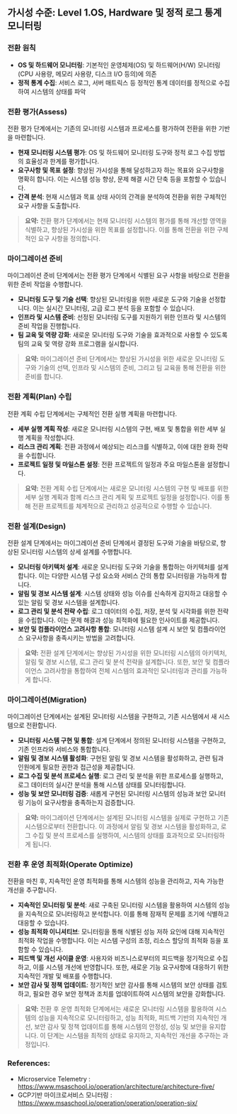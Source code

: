## 가시성 수준: Level 1.OS, Hardware 및 정적 로그 통계 모니터링

### 전환 원칙
- **OS 및 하드웨어 모니터링**: 기본적인 운영체제(OS) 및 하드웨어(H/W) 모니터링(CPU 사용량, 메모리 사용량, 디스크 I/O 등의)에 의존 
- **정적 통계 수집**: 서비스 로그, 서버 매트릭스 등 정적인 통계 데이터를 정적으로 수집하여 시스템의 상태를 파악 

### 전환 평가(Assess)
전환 평가 단계에서는 기존의 모니터링 시스템과 프로세스를 평가하여 전환을 위한 기반을 마련합니다.
- **현재 모니터링 시스템 평가**: OS 및 하드웨어 모니터링 도구와 정적 로그 수집 방법의 효율성과 한계를 평가합니다.
- **요구사항 및 목표 설정**: 향상된 가시성을 통해 달성하고자 하는 목표와 요구사항을 명확히 합니다. 이는 시스템 성능 향상, 문제 해결 시간 단축 등을 포함할 수 있습니다.
- **간격 분석**: 현재 시스템과 목표 상태 사이의 간격을 분석하여 전환을 위한 구체적인 요구 사항을 도출합니다.

> **요약:** 전환 평가 단계에서는 현재 모니터링 시스템의 평가를 통해 개선할 영역을 식별하고, 향상된 가시성을 위한 목표를 설정합니다. 이를 통해 전환을 위한 구체적인 요구 사항을 정의합니다.

### 마이그레이션 준비
마이그레이션 준비 단계에서는 전환 평가 단계에서 식별된 요구 사항을 바탕으로 전환을 위한 준비 작업을 수행합니다.
- **모니터링 도구 및 기술 선택**: 향상된 모니터링을 위한 새로운 도구와 기술을 선정합니다. 이는 실시간 모니터링, 고급 로그 분석 등을 포함할 수 있습니다.
- **인프라 및 시스템 준비**: 선정된 모니터링 도구를 지원하기 위한 인프라 및 시스템의 준비 작업을 진행합니다.
- **팀 교육 및 역량 강화**: 새로운 모니터링 도구와 기술을 효과적으로 사용할 수 있도록 팀의 교육 및 역량 강화 프로그램을 실시합니다.

> **요약:** 마이그레이션 준비 단계에서는 향상된 가시성을 위한 새로운 모니터링 도구와 기술의 선택, 인프라 및 시스템의 준비, 그리고 팀 교육을 통해 전환을 위한 준비를 합니다.

### 전환 계획(Plan) 수립
전환 계획 수립 단계에서는 구체적인 전환 실행 계획을 마련합니다.
- **세부 실행 계획 작성**: 새로운 모니터링 시스템의 구현, 배포 및 통합을 위한 세부 실행 계획을 작성합니다.
- **리스크 관리 계획**: 전환 과정에서 예상되는 리스크를 식별하고, 이에 대한 완화 전략을 수립합니다.
- **프로젝트 일정 및 마일스톤 설정**: 전환 프로젝트의 일정과 주요 마일스톤을 설정합니다.

> **요약:** 전환 계획 수립 단계에서는 새로운 모니터링 시스템의 구현 및 배포를 위한 세부 실행 계획과 함께 리스크 관리 계획 및 프로젝트 일정을 설정합니다. 이를 통해 전환 프로젝트를 체계적으로 관리하고 성공적으로 수행할 수 있습니다.

### 전환 설계(Design)
전환 설계 단계에서는 마이그레이션 준비 단계에서 결정된 도구와 기술을 바탕으로, 향상된 모니터링 시스템의 상세 설계를 수행합니다.
- **모니터링 아키텍처 설계**: 새로운 모니터링 도구와 기술을 통합하는 아키텍처를 설계합니다. 이는 다양한 시스템 구성 요소와 서비스 간의 통합 모니터링을 가능하게 합니다.
- **알림 및 경보 시스템 설계**: 시스템 상태와 성능 이슈를 신속하게 감지하고 대응할 수 있는 알림 및 경보 시스템을 설계합니다.
- **로그 관리 및 분석 전략 수립**: 로그 데이터의 수집, 저장, 분석 및 시각화를 위한 전략을 수립합니다. 이는 문제 해결과 성능 최적화에 필요한 인사이트를 제공합니다.
- **보안 및 컴플라이언스 고려사항 통합**: 모니터링 시스템 설계 시 보안 및 컴플라이언스 요구사항을 충족시키는 방법을 고려합니다.

> **요약:** 전환 설계 단계에서는 향상된 가시성을 위한 모니터링 시스템의 아키텍처, 알림 및 경보 시스템, 로그 관리 및 분석 전략을 설계합니다. 또한, 보안 및 컴플라이언스 고려사항을 통합하여 전체 시스템의 효과적인 모니터링과 관리를 가능하게 합니다.

### 마이그레이션(Migration)
마이그레이션 단계에서는 설계된 모니터링 시스템을 구현하고, 기존 시스템에서 새 시스템으로 전환합니다.
- **모니터링 시스템 구현 및 통합**: 설계 단계에서 정의된 모니터링 시스템을 구현하고, 기존 인프라와 서비스와 통합합니다.
- **알림 및 경보 시스템 활성화**: 구현된 알림 및 경보 시스템을 활성화하고, 관련 팀과 인원에게 필요한 권한과 접근성을 제공합니다.
- **로그 수집 및 분석 프로세스 실행**: 로그 관리 및 분석을 위한 프로세스를 실행하고, 로그 데이터의 실시간 분석을 통해 시스템 상태를 모니터링합니다.
- **성능 및 보안 모니터링 검증**: 새롭게 구현된 모니터링 시스템의 성능과 보안 모니터링 기능이 요구사항을 충족하는지 검증합니다.

> **요약:** 마이그레이션 단계에서는 설계된 모니터링 시스템을 실제로 구현하고 기존 시스템으로부터 전환합니다. 이 과정에서 알림 및 경보 시스템을 활성화하고, 로그 수집 및 분석 프로세스를 실행하여, 시스템의 상태를 효과적으로 모니터링하게 됩니다.

### 전환 후 운영 최적화(Operate Optimize)
전환을 마친 후, 지속적인 운영 최적화를 통해 시스템의 성능을 관리하고, 지속 가능한 개선을 추구합니다.
- **지속적인 모니터링 및 분석**: 새로 구축된 모니터링 시스템을 활용하여 시스템의 성능을 지속적으로 모니터링하고 분석합니다. 이를 통해 잠재적 문제를 조기에 식별하고 대응할 수 있습니다.
- **성능 최적화 이니셔티브**: 모니터링을 통해 식별된 성능 저하 요인에 대해 지속적인 최적화 작업을 수행합니다. 이는 시스템 구성의 조정, 리소스 할당의 최적화 등을 포함할 수 있습니다.
- **피드백 및 개선 사이클 운영**: 사용자와 비즈니스로부터의 피드백을 정기적으로 수집하고, 이를 시스템 개선에 반영합니다. 또한, 새로운 기능 요구사항에 대응하기 위한 지속적인 개발 및 배포를 수행합니다.
- **보안 감사 및 정책 업데이트**: 정기적인 보안 감사를 통해 시스템의 보안 상태를 검토하고, 필요한 경우 보안 정책과 조치를 업데이트하여 시스템의 보안을 강화합니다.

> **요약:** 전환 후 운영 최적화 단계에서는 새로운 모니터링 시스템을 활용하여 시스템의 성능을 지속적으로 모니터링하고, 성능 최적화, 피드백 기반의 지속적인 개선, 보안 감사 및 정책 업데이트를 통해 시스템의 안정성, 성능 및 보안을 유지합니다. 이 단계는 시스템을 최적의 상태로 유지하고, 지속적인 개선을 추구하는 과정입니다.

### References:
- Microservice Telemetry : <a href="https://www.msaschool.io/operation/architecture/architecture-five/" target="_blank">https://www.msaschool.io/operation/architecture/architecture-five/</a>
- GCP기반 마이크로서비스 모니터링 : <a href="https://www.msaschool.io/operation/operation/operation-six/" target="_blank">https://www.msaschool.io/operation/operation/operation-six/</a>

